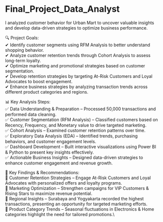 # Final_Project_Data_Analyst
I analyzed customer behavior for Urban Mart to uncover valuable insights and develop data-driven strategies to optimize business performance.

🔍 Project Goals:\
✔ Identify customer segments using RFM Analysis to better understand shopping behavior.\
✔ Analyze customer retention trends through Cohort Analysis to assess long-term loyalty.\
✔ Optimize marketing and promotional strategies based on customer segmentation.\
✔ Develop retention strategies by targeting At-Risk Customers and Loyal Advocates to boost engagement.\
✔ Enhance business strategies by analyzing transaction trends across different product categories and regions.

📊 Key Analysis Steps:\
✅ Data Understanding & Preparation – Processed 50,000 transactions and performed data cleaning.\
✅ Customer Segmentation (RFM Analysis) – Classified customers based on Recency, Frequency, and Monetary value to drive targeted marketing.\
✅ Cohort Analysis – Examined customer retention patterns over time.\
✅ Exploratory Data Analysis (EDA) – Identified trends, purchasing behaviors, and customer engagement levels.\
✅ Dashboard Development – Built interactive visualizations using Power BI & Python to present key insights effectively.\
✅ Actionable Business Insights – Designed data-driven strategies to enhance customer engagement and revenue growth.

📢 Key Findings & Recommendations:\
📌 Customer Retention Strategies – Engage At-Risk Customers and Loyal Advocates with personalized offers and loyalty programs.\
📌 Marketing Optimization – Strengthen campaigns for VIP Customers & Rising Stars to maximize revenue potential.\
📌 Regional Insights – Surabaya and Yogyakarta recorded the highest transactions, presenting an opportunity for targeted marketing efforts.\
📌 Product Category Trends – Seasonal fluctuations in Electronics & Home categories highlight the need for tailored promotions.\
